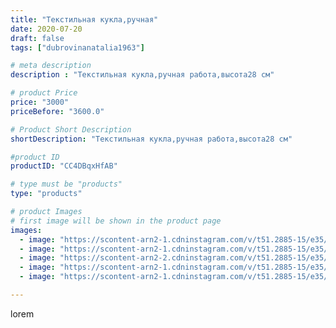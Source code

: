 ```yaml
---
title: "Текстильная кукла,ручная"
date: 2020-07-20
draft: false
tags: ["dubrovinanatalia1963"]

# meta description
description : "Текстильная кукла,ручная работа,высота28 см"

# product Price
price: "3000"
priceBefore: "3600.0"

# Product Short Description
shortDescription: "Текстильная кукла,ручная работа,высота28 см"

#product ID
productID: "CC4DBqxHfAB"

# type must be "products"
type: "products"

# product Images
# first image will be shown in the product page
images:
  - image: "https://scontent-arn2-1.cdninstagram.com/v/t51.2885-15/e35/109988532_611603093107903_9165879779119016824_n.jpg?se=7&tp=1&_nc_ht=scontent-arn2-1.cdninstagram.com&_nc_cat=107&_nc_ohc=JY7zNFUP-G4AX8rN4Dv&oh=badd1dd0de7b99e7f5db0139920c815d&oe=606B7913&ig_cache_key=MjM1NzY0NzcxMTU5NDczMDgyMQ%3D%3D.2"
  - image: "https://scontent-arn2-1.cdninstagram.com/v/t51.2885-15/e35/109345454_122069685937480_2470475589741803627_n.jpg?se=7&tp=1&_nc_ht=scontent-arn2-1.cdninstagram.com&_nc_cat=104&_nc_ohc=LBhU_K_PSr0AX_CuRUs&oh=75c024f1299aaf6bb06315e3823f3936&oe=606BD771&ig_cache_key=MjM1NzY0NzcxMTYxMTU4NDUyOA%3D%3D.2"
  - image: "https://scontent-arn2-2.cdninstagram.com/v/t51.2885-15/e35/109439468_2821093181447808_739541748197069069_n.jpg?se=7&tp=1&_nc_ht=scontent-arn2-2.cdninstagram.com&_nc_cat=100&_nc_ohc=b-Jy-fNM80wAX88oumw&oh=f39ff63096dfc0d399912f843ffeea76&oe=606CB986&ig_cache_key=MjM1NzY0NzcxMTYyODI0MDIwMg%3D%3D.2"
  - image: "https://scontent-arn2-1.cdninstagram.com/v/t51.2885-15/e35/109219963_312057080169434_3640363895721503785_n.jpg?se=7&tp=1&_nc_ht=scontent-arn2-1.cdninstagram.com&_nc_cat=102&_nc_ohc=_C2ZeTO1w8kAX8i2Alc&oh=95ba3d19ed0d3cea97cec837d323cfa5&oe=606A88B2&ig_cache_key=MjM1NzY0NzcxMTY0NTE5NjQ2Ng%3D%3D.2"
  - image: "https://scontent-arn2-1.cdninstagram.com/v/t51.2885-15/e35/108237306_664929264061991_7825713234600559189_n.jpg?se=7&tp=1&_nc_ht=scontent-arn2-1.cdninstagram.com&_nc_cat=111&_nc_ohc=vcxa5uj-Iu0AX8aUHgU&oh=61a4dee142c8266c65b3d7df5b8cb856&oe=606A0185&ig_cache_key=MjM1NzY0NzcxMTYzNjc0MTE1MQ%3D%3D.2"

---
```

lorem

